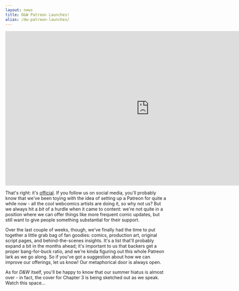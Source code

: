```yaml
---
layout: news
title: D&W Patreon Launches!
alias: /dw-patreon-launches/
---
```


<iframe src="https://www.youtube.com/embed/g63busVcEfM" width="900" height="485" frameborder="0" allowfullscreen="allowfullscreen"></iframe>

That's right: it's [official](https://www.patreon.com/drugsandwires). If you follow us on social media, you'll probably know that we've been toying with the idea of setting up a Patreon for quite a while now - all the cool webcomics artists are doing it, so why not us? But we always hit a _bit_ of a hurdle when it came to content: we're not quite in a position where we can offer things like more frequent comic updates, but still want to give people something substantial for their support.

Over the last couple of weeks, though, we've finally had the time to put together a little grab bag of fan goodies: comics, production art, original script pages, and behind-the-scenes insights. It's a list that'll probably expand a bit in the months ahead; it's important to us that backers get a proper bang-for-buck ratio, and we're kinda figuring out this whole Patreon lark as we go along. So if you've got a suggestion about how we can improve our offerings, let us know! Our metaphorical door is always open.

As for *D&amp;W* itself, you'll be happy to know that our summer hiatus is almost over - in fact, the cover for Chapter 3 is being sketched out as we speak. Watch this space...
